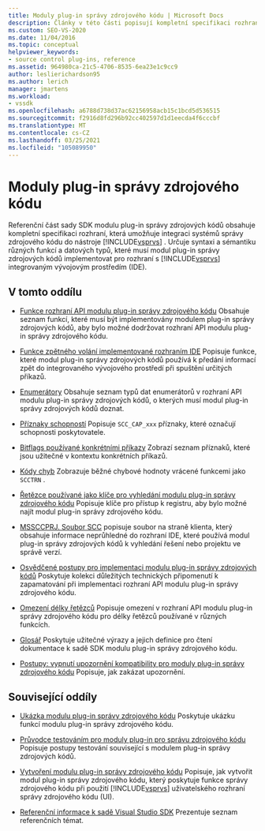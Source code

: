 ```yaml
---
title: Moduly plug-in správy zdrojového kódu | Microsoft Docs
description: Články v této části popisují kompletní specifikaci rozhraní, která umožňuje integrovat systémy správy zdrojového kódu do sady Visual Studio.
ms.custom: SEO-VS-2020
ms.date: 11/04/2016
ms.topic: conceptual
helpviewer_keywords:
- source control plug-ins, reference
ms.assetid: 964980ca-21c5-4706-8535-6ea23e1c9cc9
author: leslierichardson95
ms.author: lerich
manager: jmartens
ms.workload:
- vssdk
ms.openlocfilehash: a6788d738d37ac62156958acb15c1bcd5d536515
ms.sourcegitcommit: f2916d8fd296b92cc402597d1d1eecda4f6cccbf
ms.translationtype: MT
ms.contentlocale: cs-CZ
ms.lasthandoff: 03/25/2021
ms.locfileid: "105089950"
---
```

# <a name="source-control-plug-ins"></a>Moduly plug-in správy zdrojového kódu
Referenční část sady SDK modulu plug-in správy zdrojových kódů obsahuje kompletní specifikaci rozhraní, která umožňuje integraci systémů správy zdrojového kódu do nástroje [!INCLUDE[vsprvs](../code-quality/includes/vsprvs_md.md)] . Určuje syntaxi a sémantiku různých funkcí a datových typů, které musí modul plug-in správy zdrojových kódů implementovat pro rozhraní s [!INCLUDE[vsprvs](../code-quality/includes/vsprvs_md.md)] integrovaným vývojovým prostředím (IDE).

## <a name="in-this-section"></a>V tomto oddílu
- [Funkce rozhraní API modulu plug-in správy zdrojového kódu](../extensibility/source-control-plug-in-api-functions.md) Obsahuje seznam funkcí, které musí být implementovány modulem plug-in správy zdrojových kódů, aby bylo možné dodržovat rozhraní API modulu plug-in správy zdrojového kódu.

- [Funkce zpětného volání implementované rozhraním IDE](../extensibility/callback-functions-implemented-by-the-ide.md) Popisuje funkce, které modul plug-in správy zdrojových kódů používá k předání informací zpět do integrovaného vývojového prostředí při spuštění určitých příkazů.

- [Enumerátory](../extensibility/enumerators.md) Obsahuje seznam typů dat enumerátorů v rozhraní API modulu plug-in správy zdrojových kódů, o kterých musí modul plug-in správy zdrojových kódů doznat.

- [Příznaky schopností](../extensibility/capability-flags.md) Popisuje `SCC_CAP_xxx` příznaky, které označují schopnosti poskytovatele.

- [Bitflags používané konkrétními příkazy](../extensibility/bitflags-used-by-specific-commands.md) Zobrazí seznam příznaků, které jsou užitečné v kontextu konkrétních příkazů.

- [Kódy chyb](../extensibility/error-codes.md) Zobrazuje běžné chybové hodnoty vrácené funkcemi jako `SCCTRN` .

- [Řetězce používané jako klíče pro vyhledání modulu plug-in správy zdrojového kódu](../extensibility/strings-used-as-keys-for-finding-a-source-control-plug-in.md) Popisuje klíče pro přístup k registru, aby bylo možné najít modul plug-in správy zdrojového kódu.

- [MSSCCPRJ. Soubor SCC](../extensibility/mssccprj-scc-file.md) popisuje soubor na straně klienta, který obsahuje informace neprůhledné do rozhraní IDE, které používá modul plug-in správy zdrojových kódů k vyhledání řešení nebo projektu ve správě verzí.

- [Osvědčené postupy pro implementaci modulu plug-in správy zdrojových kódů](../extensibility/best-practices-for-implementing-a-source-control-plug-in.md) Poskytuje kolekci důležitých technických připomenutí k zapamatování při implementaci rozhraní API modulu plug-in správy zdrojového kódu.

- [Omezení délky řetězců](../extensibility/restrictions-on-string-lengths.md) Popisuje omezení v rozhraní API modulu plug-in správy zdrojového kódu pro délky řetězců používané v různých funkcích.

- [Glosář](../extensibility/source-control-plug-in-glossary.md) Poskytuje užitečné výrazy a jejich definice pro čtení dokumentace k sadě SDK modulu plug-in správy zdrojového kódu.

- [Postupy: vypnutí upozornění kompatibility pro moduly plug-in správy zdrojového kódu](../extensibility/how-to-turn-off-compatibility-warnings-for-source-control-plug-ins.md) Popisuje, jak zakázat upozornění.

## <a name="related-sections"></a>Související oddíly
- [Ukázka modulu plug-in správy zdrojového kódu](https://www.microsoft.com/download/details.aspx?id=55984) Poskytuje ukázku funkcí modulu plug-in správy zdrojového kódu.

- [Průvodce testováním pro moduly plug-in pro správu zdrojového kódu](../extensibility/internals/test-guide-for-source-control-plug-ins.md) Popisuje postupy testování související s modulem plug-in správy zdrojových kódů.

- [Vytvoření modulu plug-in správy zdrojového kódu](../extensibility/internals/creating-a-source-control-plug-in.md) Popisuje, jak vytvořit modul plug-in správy zdrojového kódu, který poskytuje funkce správy zdrojového kódu při použití [!INCLUDE[vsprvs](../code-quality/includes/vsprvs_md.md)] uživatelského rozhraní správy zdrojového kódu (UI).

- [Referenční informace k sadě Visual Studio SDK](../extensibility/visual-studio-sdk-reference.md) Prezentuje seznam referenčních témat.
